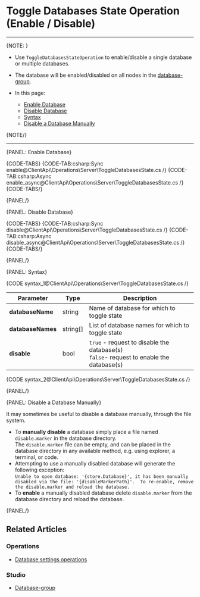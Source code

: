 # Toggle Databases State Operation <br> (Enable / Disable)
---

{NOTE: }

* Use `ToggleDatabasesStateOperation` to enable/disable a single database or multiple databases.

* The database will be enabled/disabled on all nodes in the [database-group](../../../studio/database/settings/manage-database-group).

* In this page:

  * [Enable Database](../../../client-api/operations/server-wide/toggle-databases-state#enable-database)
  * [Disable Database](../../../client-api/operations/server-wide/toggle-databases-state#disable-database)
  * [Syntax](../../../client-api/operations/server-wide/toggle-databases-state#syntax)
  * [Disable a Database Manually](../../../client-api/operations/server-wide/toggle-databases-state#disable-a-database-manually)

{NOTE/}

---

{PANEL: Enable Database}

{CODE-TABS}
{CODE-TAB:csharp:Sync enable@ClientApi\Operations\Server\ToggleDatabasesState.cs /}
{CODE-TAB:csharp:Async enable_async@ClientApi\Operations\Server\ToggleDatabasesState.cs /}
{CODE-TABS/}

{PANEL/}

{PANEL: Disable Database}

{CODE-TABS}
{CODE-TAB:csharp:Sync disable@ClientApi\Operations\Server\ToggleDatabasesState.cs /}
{CODE-TAB:csharp:Async disable_async@ClientApi\Operations\Server\ToggleDatabasesState.cs /}
{CODE-TABS/}

{PANEL/}

{PANEL: Syntax}

{CODE syntax_1@ClientApi\Operations\Server\ToggleDatabasesState.cs /}

| Parameter         | Type     | Description                                                                               |
|-------------------|----------|-------------------------------------------------------------------------------------------|
| __databaseName__  | string   | Name of database for which to toggle state                                                |
| __databaseNames__ | string[] | List of database names for which to toggle state                                          |
| __disable__       | bool     | `true` - request to disable the database(s)<br>`false`- request to enable the database(s) |

{CODE syntax_2@ClientApi\Operations\Server\ToggleDatabasesState.cs /}

{PANEL/}

{PANEL: Disable a Database Manually}

It may sometimes be useful to disable a database manually, through the file system.  

* To **manually disable** a database simply place a file named `disable.marker` in the database directory.  
  The `disable.marker` file can be empty, and can be placed in the database directory in any available 
  method, e.g. using explorer, a terminal, or code.  
* Attempting to use a manually disabled database will generate the following exception:  
  `Unable to open database: '{store.Database}', it has been manually disabled via the file: '{disableMarkerPath}'. 
  To re-enable, remove the disable.marker and reload the database.`  
* To **enable** a manually disabled database delete `disable.marker` from the database 
  directory and reload the database.  


{PANEL/}

## Related Articles

### Operations
- [Database settings operations](../../../client-api/operations/maintenance/configuration/database-settings-operation)  

### Studio
- [Database-group](../../../studio/database/settings/manage-database-group)
